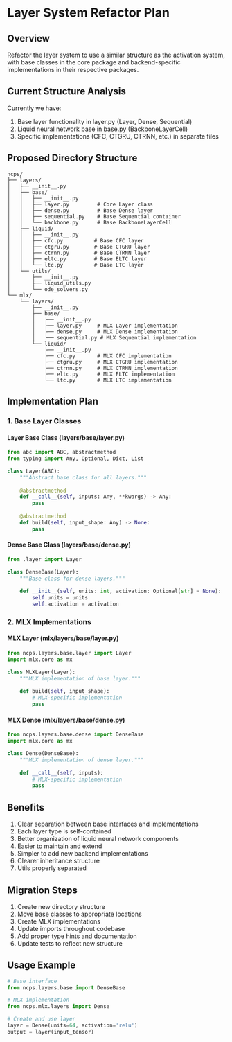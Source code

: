 # Layer System Refactor Plan

## Overview
Refactor the layer system to use a similar structure as the activation system, with base classes in the core package and backend-specific implementations in their respective packages.

## Current Structure Analysis
Currently we have:
1. Base layer functionality in layer.py (Layer, Dense, Sequential)
2. Liquid neural network base in base.py (BackboneLayerCell)
3. Specific implementations (CFC, CTGRU, CTRNN, etc.) in separate files

## Proposed Directory Structure
```
ncps/
├── layers/
│   ├── __init__.py
│   ├── base/
│   │   ├── __init__.py
│   │   ├── layer.py         # Core Layer class
│   │   ├── dense.py         # Base Dense layer
│   │   ├── sequential.py    # Base Sequential container
│   │   └── backbone.py      # Base BackboneLayerCell
│   ├── liquid/
│   │   ├── __init__.py
│   │   ├── cfc.py          # Base CFC layer
│   │   ├── ctgru.py        # Base CTGRU layer
│   │   ├── ctrnn.py        # Base CTRNN layer
│   │   ├── eltc.py         # Base ELTC layer
│   │   └── ltc.py          # Base LTC layer
│   └── utils/
│       ├── __init__.py
│       ├── liquid_utils.py
│       └── ode_solvers.py
└── mlx/
    └── layers/
        ├── __init__.py
        ├── base/
        │   ├── __init__.py
        │   ├── layer.py     # MLX Layer implementation
        │   ├── dense.py     # MLX Dense implementation
        │   └── sequential.py # MLX Sequential implementation
        └── liquid/
            ├── __init__.py
            ├── cfc.py       # MLX CFC implementation
            ├── ctgru.py     # MLX CTGRU implementation
            ├── ctrnn.py     # MLX CTRNN implementation
            ├── eltc.py      # MLX ELTC implementation
            └── ltc.py       # MLX LTC implementation
```

## Implementation Plan

### 1. Base Layer Classes

#### Layer Base Class (layers/base/layer.py)
```python
from abc import ABC, abstractmethod
from typing import Any, Optional, Dict, List

class Layer(ABC):
    """Abstract base class for all layers."""
    
    @abstractmethod
    def __call__(self, inputs: Any, **kwargs) -> Any:
        pass
        
    @abstractmethod
    def build(self, input_shape: Any) -> None:
        pass
```

#### Dense Base Class (layers/base/dense.py)
```python
from .layer import Layer

class DenseBase(Layer):
    """Base class for dense layers."""
    
    def __init__(self, units: int, activation: Optional[str] = None):
        self.units = units
        self.activation = activation
```

### 2. MLX Implementations

#### MLX Layer (mlx/layers/base/layer.py)
```python
from ncps.layers.base.layer import Layer
import mlx.core as mx

class MLXLayer(Layer):
    """MLX implementation of base layer."""
    
    def build(self, input_shape):
        # MLX-specific implementation
        pass
```

#### MLX Dense (mlx/layers/base/dense.py)
```python
from ncps.layers.base.dense import DenseBase
import mlx.core as mx

class Dense(DenseBase):
    """MLX implementation of dense layer."""
    
    def __call__(self, inputs):
        # MLX-specific implementation
        pass
```

## Benefits
1. Clear separation between base interfaces and implementations
2. Each layer type is self-contained
3. Better organization of liquid neural network components
4. Easier to maintain and extend
5. Simpler to add new backend implementations
6. Clearer inheritance structure
7. Utils properly separated

## Migration Steps
1. Create new directory structure
2. Move base classes to appropriate locations
3. Create MLX implementations
4. Update imports throughout codebase
5. Add proper type hints and documentation
6. Update tests to reflect new structure

## Usage Example
```python
# Base interface
from ncps.layers.base import DenseBase

# MLX implementation
from ncps.mlx.layers import Dense

# Create and use layer
layer = Dense(units=64, activation='relu')
output = layer(input_tensor)